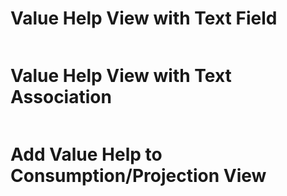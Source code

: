 # Value Help View with Text Field

```
```

# Value Help View with Text Association

```
```

# Add Value Help to Consumption/Projection View

```
```
